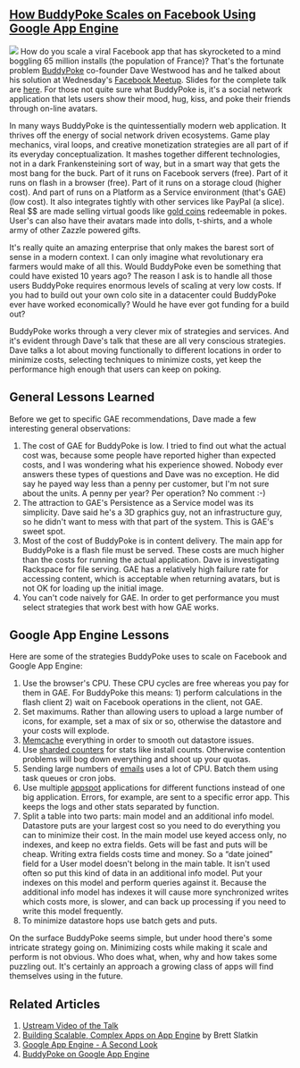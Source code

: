 ## [How BuddyPoke Scales on Facebook Using Google App Engine](/blog/2010/1/22/how-buddypoke-scales-on-facebook-using-google-app-engine.html)

    

    

![](http://farm4.static.flickr.com/3128/2391360922_ea7903b510.jpg) How do you scale a viral Facebook app that has skyrocketed to a mind boggling 65 million installs (the population of France)? That's the fortunate problem [BuddyPoke](http://www.buddypoke.com/) co-founder Dave Westwood has and he talked about his solution at Wednesday's [Facebook Meetup](http://www.meetup.com/facebookmeetup/calendar/12179578/). Slides for the complete talk are [here](http://www.slideshare.net/cschalk/google-app-engine-and-social-apps). For those not quite sure what BuddyPoke is, it's a social network application that lets users show their mood, hug, kiss, and poke their friends through on-line avatars.

In many ways BuddyPoke is the quintessentially modern web application. It thrives off the energy of social network driven ecosystems. Game play mechanics, viral loops, and creative monetization strategies are all part of if its everyday conceptualization. It mashes together different technologies, not in a dark Frankensteining sort of way, but in a smart way that gets the most bang for the buck. Part of it runs on Facebook servers (free). Part of it runs on flash in a browser (free). Part of it runs on a storage cloud (higher cost). And part of runs on a Platform as a Service environment (that's GAE) (low cost). It also integrates tightly with other services like PayPal (a slice). Real $$ are made selling virtual goods like [gold coins](http://www.humanexperience.nl/wp-content/uploads/2009/06/buddypoke.png) redeemable in pokes. User's can also have their avatars made into dolls, t-shirts, and a whole army of other Zazzle powered gifts.

It's really quite an amazing enterprise that only makes the barest sort of sense in a modern context. I can only imagine what revolutionary era farmers would make of all this. Would BuddyPoke even be something that could have existed 10 years ago? The reason I ask is to handle all those users BuddyPoke requires enormous levels of scaling at very low costs. If you had to build out your own colo site in a datacenter could BuddyPoke ever have worked economically? Would he have ever got funding for a build out?

BuddyPoke works through a very clever mix of strategies and services. And it's evident through Dave's talk that these are all very conscious strategies. Dave talks a lot about moving functionally to different locations in order to minimize costs, selecting techniques to minimize costs, yet keep the performance high enough that users can keep on poking.

## General Lessons Learned

Before we get to specific GAE recommendations, Dave made a few interesting general observations:

1.  The cost of GAE for BuddyPoke is low. I tried to find out what the actual cost was, because some people have reported higher than expected costs, and I was wondering what his experience showed. Nobody ever answers these types of questions and Dave was no exception. He did say he payed way less than a penny per customer, but I'm not sure about the units. A penny per year? Per operation? No comment :-)
2.  The attraction to GAE's Persistence as a Service model was its simplicity. Dave said he's a 3D graphics guy, not an infrastructure guy, so he didn't want to mess with that part of the system. This is GAE's sweet spot.
3.  Most of the cost of BuddyPoke is in content delivery. The main app for BuddyPoke is a flash file must be served. These costs are much higher than the costs for running the actual application. Dave is investigating Rackspace for file serving. GAE has a relatively high failure rate for accessing content, which is acceptable when returning avatars, but is not OK for loading up the initial image.
4.  You can't code naively for GAE. In order to get performance you must select strategies that work best with how GAE works.

## Google App Engine Lessons

Here are some of the strategies BuddyPoke uses to scale on Facebook and Google App Engine:

1.  Use the browser's CPU. These CPU cycles are free whereas you pay for them in GAE. For BuddyPoke this means: 1) perform calculations in the flash client 2) wait on Facebook operations in the client, not GAE.
2.  Set maximums. Rather than allowing users to upload a large number of icons, for example, set a max of six or so, otherwise the datastore and your costs will explode.
3.  [Memcache](http://code.google.com/appengine/articles/scaling/memcache.html) everything in order to smooth out datastore issues.
4.  Use [sharded counters](http://code.google.com/appengine/articles/sharding_counters.html) for stats like install counts. Otherwise contention problems will bog down everything and shoot up your quotas.
5.  Sending large numbers of [emails](http://code.google.com/appengine/docs/java/mail/) uses a lot of CPU. Batch them using task queues or cron jobs.
6.  Use multiple [appspot](http://code.google.com/appengine/docs/whatisgoogleappengine.html) applications for different functions instead of one big application. Errors, for example, are sent to a specific error app. This keeps the logs and other stats separated by function.
7.  Split a table into two parts: main model and an additional info model. Datastore puts are your largest cost so you need to do everything you can to minimize their cost. In the main model use keyed access only, no indexes, and keep no extra fields. Gets will be fast and puts will be cheap. Writing extra fields costs time and money. So a “date joined” field for a User model doesn't belong in the main table. It isn't used often so put this kind of data in an additional info model. Put your indexes on this model and perform queries against it. Because the additional info model has indexes it will cause more synchronized writes which costs more, is slower, and can back up processing if you need to write this model frequently.
8.  To minimize datastore hops use batch gets and puts.

On the surface BuddyPoke seems simple, but under hood there's some intricate strategy going on. Minimizing costs while making it scale and perform is not obvious. Who does what, when, why and how takes some puzzling out. It's certainly an approach a growing class of apps will find themselves using in the future.

## Related Articles

1.  [Ustream Video of the Talk](http://www.ustream.tv/recorded/4118948)
2.  [Building Scalable, Complex Apps on App Engine](http://code.google.com/events/io/2009/sessions/BuildingScalableComplexApps.html) by Brett Slatkin
3.  [Google App Engine - A Second Look](http://highscalability.com/blog/2009/2/21/google-appengine-a-second-look.html)
4.  [BuddyPoke on Google App Engine](http://www.youtube.com/watch?v=0zz-oSrWfj0)

    